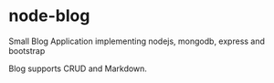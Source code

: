 # node-blog
Small Blog Application implementing nodejs, mongodb, express and bootstrap

Blog supports CRUD and Markdown.
